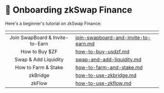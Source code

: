 # 🚀 Onboarding zkSwap Finance

Here's a beginner's tutorial on zkSwap Finance:

<table data-card-size="large" data-view="cards" data-full-width="false"><thead><tr><th align="center"></th><th data-hidden data-card-target data-type="content-ref"></th><th data-hidden data-card-cover data-type="files"></th></tr></thead><tbody><tr><td align="center">Join SwapBoard &#x26; Invite-to-Earn</td><td><a href="join-swapboard-and-invite-to-earn.md">join-swapboard-and-invite-to-earn.md</a></td><td></td></tr><tr><td align="center">How to Buy $ZF</td><td><a href="how-to-buy-usdzf.md">how-to-buy-usdzf.md</a></td><td></td></tr><tr><td align="center">Swap &#x26; Add Liquidity</td><td><a href="swap-and-add-liquidity.md">swap-and-add-liquidity.md</a></td><td></td></tr><tr><td align="center">How to Farm &#x26; Stake</td><td><a href="how-to-farm-and-stake.md">how-to-farm-and-stake.md</a></td><td></td></tr><tr><td align="center">zkBridge</td><td><a href="how-to-use-zkbridge.md">how-to-use-zkbridge.md</a></td><td></td></tr><tr><td align="center">zkFlow</td><td><a href="how-to-use-zkflow.md">how-to-use-zkflow.md</a></td><td></td></tr></tbody></table>

